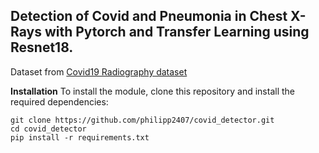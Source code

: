 ## Detection of Covid and Pneumonia in Chest X-Rays with Pytorch and Transfer Learning using Resnet18.

Dataset from [Covid19 Radiography dataset](https://www.kaggle.com/datasets/tawsifurrahman/covid19-radiography-database/)

__Installation__
To install the module, clone this repository and install the required dependencies:
```
git clone https://github.com/philipp2407/covid_detector.git
cd covid_detector
pip install -r requirements.txt
```
